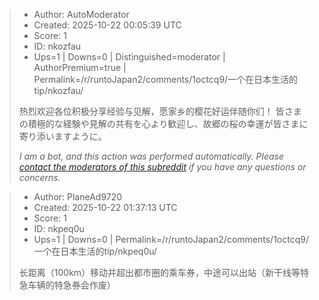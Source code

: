 > - Author: AutoModerator
> - Created: 2025-10-22 00:05:39 UTC
> - Score: 1
> - ID: nkozfau
> - Ups=1 | Downs=0 | Distinguished=moderator | AuthorPremium=true | Permalink=/r/runtoJapan2/comments/1octcq9/一个在日本生活的tip/nkozfau/
>
> 热烈欢迎各位积极分享经验与见解，愿家乡的樱花好运伴随你们！
> 皆さまの積極的な経験や見解の共有を心より歓迎し、故郷の桜の幸運が皆さまに寄り添いますように。
> 
> *I am a bot, and this action was performed automatically. Please [contact the moderators of this subreddit](/message/compose/?to=/r/runtoJapan2) if you have any questions or concerns.*

> - Author: PlaneAd9720
> - Created: 2025-10-22 01:37:13 UTC
> - Score: 1
> - ID: nkpeq0u
> - Ups=1 | Downs=0 | Permalink=/r/runtoJapan2/comments/1octcq9/一个在日本生活的tip/nkpeq0u/
>
> 长距离（100km）移动并超出都市圈的乘车券，中途可以出站（新干线等特急车辆的特急券会作废）
